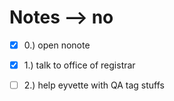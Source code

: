 # Notes --> no
- [x] 0.) open nonote
- [x] 1.) talk to office of registrar
- [ ] 2.) help eyvette with QA tag stuffs

